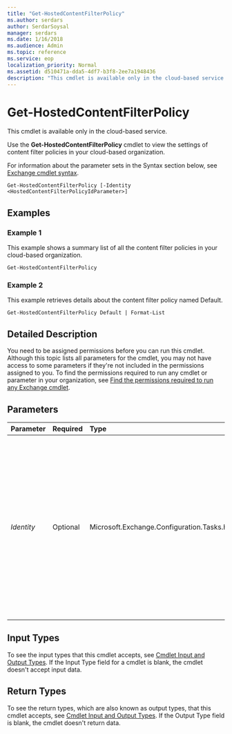 ```yaml
---
title: "Get-HostedContentFilterPolicy"
ms.author: serdars
author: SerdarSoysal
manager: serdars
ms.date: 1/16/2018
ms.audience: Admin
ms.topic: reference
ms.service: eop
localization_priority: Normal
ms.assetid: d510471a-dda5-4df7-b3f8-2ee7a1948436
description: "This cmdlet is available only in the cloud-based service."
---
```


# Get-HostedContentFilterPolicy

This cmdlet is available only in the cloud-based service. 
  
Use the **Get-HostedContentFilterPolicy** cmdlet to view the settings of content filter policies in your cloud-based organization.
  
For information about the parameter sets in the Syntax section below, see [Exchange cmdlet syntax](https://technet.microsoft.com/library/bb123552.aspx). 
  
```
Get-HostedContentFilterPolicy [-Identity <HostedContentFilterPolicyIdParameter>]

```

## Examples
<a name="Examples"> </a>

### Example 1

This example shows a summary list of all the content filter policies in your cloud-based organization.
  
```
Get-HostedContentFilterPolicy
```

### Example 2

This example retrieves details about the content filter policy named Default.
  
```
Get-HostedContentFilterPolicy Default | Format-List
```

## Detailed Description
<a name="DetailedDescription"> </a>

You need to be assigned permissions before you can run this cmdlet. Although this topic lists all parameters for the cmdlet, you may not have access to some parameters if they're not included in the permissions assigned to you. To find the permissions required to run any cmdlet or parameter in your organization, see [Find the permissions required to run any Exchange cmdlet](https://technet.microsoft.com/library/mt432940.aspx).
  
## Parameters
<a name="DetailedDescription"> </a>

|**Parameter**|**Required**|**Type**|**Description**|
|:-----|:-----|:-----|:-----|
| _Identity_ <br/> |Optional  <br/> |Microsoft.Exchange.Configuration.Tasks.HostedContentFilterPolicyIdParameter  <br/> |The  _Identity_ parameter specifies the content filter policy that you want to view. You can use any value that uniquely identifies the policy. For example, you can use the name, GUID or distinguished name (DN) of the content filter policy. <br/> |
   
## Input Types
<a name="InputTypes"> </a>

To see the input types that this cmdlet accepts, see [Cmdlet Input and Output Types](http://go.microsoft.com/fwlink/p/?linkId=616387). If the Input Type field for a cmdlet is blank, the cmdlet doesn't accept input data. 
  
## Return Types
<a name="ReturnTypes"> </a>

To see the return types, which are also known as output types, that this cmdlet accepts, see [Cmdlet Input and Output Types](http://go.microsoft.com/fwlink/p/?linkId=616387). If the Output Type field is blank, the cmdlet doesn't return data. 
  


